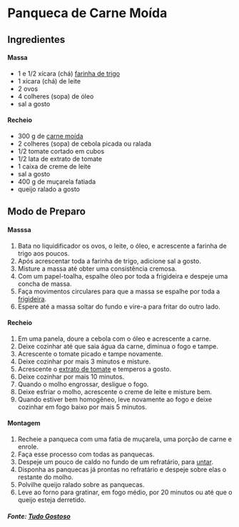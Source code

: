 # Panqueca de Carne Moída



## Ingredientes

#### Massa

- 1 e 1/2 xícara (chá) [farinha de trigo](https://blog.tudogostoso.com.br/cardapios/tipos-de-farinha-de-trigo-diferencas-entre-elas/)
- 1 xícara (chá) de leite
- 2 ovos
- 4 colheres (sopa) de óleo
- sal a gosto

#### Recheio

- 300 g de [carne moída](https://blog.tudogostoso.com.br/dicas-de-cozinha/como-fazer-uma-carne-moida-soltinha/)
- 2 colheres (sopa) de cebola picada ou ralada
- 1/2 tomate cortado em cubos
- 1/2 lata de extrato de tomate
- 1 caixa de creme de leite
- sal a gosto
- 400 g de muçarela fatiada
- queijo ralado a gosto



## Modo de Preparo

#### Masssa

1. Bata no liquidificador os ovos, o leite, o óleo, e acrescente a farinha de trigo aos poucos.
2. Após acrescentar toda a farinha de trigo, adicione sal a gosto.
3. Misture a massa até obter uma consistência cremosa.
4. Com um papel-toalha, espalhe óleo por toda a frigideira e despeje uma concha de massa.
5. Faça movimentos circulares para que a massa se espalhe por toda a [frigideira](https://blog.tudogostoso.com.br/cardapios/receitas-de-frigideira/).
6. Espere até a massa soltar do fundo e vire-a para fritar do outro lado.

#### Recheio

1. Em uma panela, doure a cebola com o óleo e acrescente a carne.
2. Deixe cozinhar até que saia água da carne, diminua o fogo e tampe.
3. Acrescente o tomate picado e tampe novamente.
4. Deixe cozinhar por mais 3 minutos e misture.
5. Acrescente o [extrato de tomate](https://blog.tudogostoso.com.br/dicas-de-cozinha/diferenca-entre-molho-e-extrato-de-tomate/) e temperos a gosto.
6. Deixe cozinhar por mais 10 minutos.
7. Quando o molho engrossar, desligue o fogo.
8. Deixe esfriar o molho, acrescente o creme de leite e misture bem.
9. Quando estiver bem homogêneo, leve novamente ao fogo e deixe cozinhar em fogo baixo por mais 5 minutos.

#### Montagem

1. Recheie a panqueca com uma fatia de muçarela, uma porção de carne e enrole.
2. Faça esse processo com todas as panquecas.
3. Despeje um pouco de caldo no fundo de um refratário, para [untar](https://blog.tudogostoso.com.br/dicas-de-cozinha/como-fazer/maneiras-untar-e-enfarinhar-formas-e-tabuleiros/).
4. Disponha as panquecas já prontas no refratário e despeje sobre elas o restante do molho.
5. Polvilhe queijo ralado sobre as panquecas.
6. Leve ao forno para gratinar, em fogo médio, por 20 minutos ou até que o queijo esteja derretido.



##### Fonte: [Tudo Gostoso](https://www.tudogostoso.com.br/)